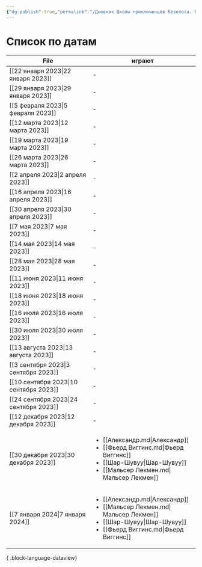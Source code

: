 ```yaml
---
{"dg-publish":true,"permalink":"/Дневник Школы приключенцев Безелота. Переплетенные судьбы/","tags":["gardenEntry"]}
---
```


# Список по датам

| File                                      | играют                                                                                                                                                                       |
| ----------------------------------------- | ---------------------------------------------------------------------------------------------------------------------------------------------------------------------------- |
| [[22 января 2023\|22 января 2023]]     | \-                                                                                                                                                                           |
| [[29 января 2023\|29 января 2023]]     | \-                                                                                                                                                                           |
| [[5 февраля 2023\|5 февраля 2023]]     | \-                                                                                                                                                                           |
| [[12 марта 2023\|12 марта 2023]]       | \-                                                                                                                                                                           |
| [[19 марта 2023\|19 марта 2023]]       | \-                                                                                                                                                                           |
| [[26 марта 2023\|26 марта 2023]]       | \-                                                                                                                                                                           |
| [[2 апреля 2023\|2 апреля 2023]]       | \-                                                                                                                                                                           |
| [[16 апреля 2023\|16 апреля 2023]]     | \-                                                                                                                                                                           |
| [[30 апреля 2023\|30 апреля 2023]]     | \-                                                                                                                                                                           |
| [[7 мая 2023\|7 мая 2023]]             | \-                                                                                                                                                                           |
| [[14 мая 2023\|14 мая 2023]]           | \-                                                                                                                                                                           |
| [[28 мая 2023\|28 мая 2023]]           | \-                                                                                                                                                                           |
| [[11 июня 2023\|11 июня 2023]]         | \-                                                                                                                                                                           |
| [[18 июня 2023\|18 июня 2023]]         | \-                                                                                                                                                                           |
| [[16 июля 2023\|16 июля 2023]]         | \-                                                                                                                                                                           |
| [[30 июля 2023\|30 июля 2023]]         | \-                                                                                                                                                                           |
| [[13 августа 2023\|13 августа 2023]]   | \-                                                                                                                                                                           |
| [[3 сентября 2023\|3 сентября 2023]]   | \-                                                                                                                                                                           |
| [[10 сентября 2023\|10 сентября 2023]] | \-                                                                                                                                                                           |
| [[24 сентября 2023\|24 сентября 2023]] | \-                                                                                                                                                                           |
| [[12 декабря 2023\|12 декабря 2023]]   | \-                                                                                                                                                                           |
| [[30 декабря 2023\|30 декабря 2023]]   | <ul><li>[[Александр.md\\|Александр]]</li><li>[[Фьерд Виггинс.md\\|Фьерд Виггинс]]</li><li>[[Шар-Шувуу\\|Шар-Шувуу]]</li><li>[[Мальсер Лекмен.md\\|Мальсер Лекмен]]</li></ul> |
| [[7 января 2024\|7 января 2024]]       | <ul><li>[[Александр.md\\|Александр]]</li><li>[[Мальсер Лекмен.md\\|Мальсер Лекмен]]</li><li>[[Шар-Шувуу\\|Шар-Шувуу]]</li><li>[[Фьерд Виггинс.md\\|Фьерд Виггинс]]</li></ul> |

{ .block-language-dataview}


